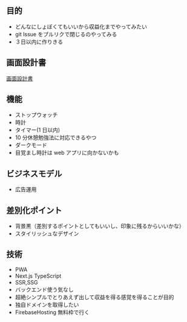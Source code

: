 ## 目的

- どんなにしょぼくてもいいから収益化までやってみたい
- git Issue をプルリクで閉じるのやってみる
- ３日以内に作りきる

## 画面設計書

[画面設計書](https://github.com/ryosuke1256/wireframe/blob/main/timer%20Mac1440%C3%97900.png)

## 機能

- ストップウォッチ
- 時計
- タイマー(1 日以内)
- 10 分休憩勉強法に対応できるやつ
- ダークモード
- 目覚まし時計は web アプリに向かないかも

## ビジネスモデル

- 広告運用

## 差別化ポイント

- 背景黒（差別するポイントとしてもいいし、印象に残るからいいかな）
- スタイリッシュなデザイン

## 技術

- PWA
- Next.js TypeScript
- SSR,SSG
- バックエンド使う気なし
- 超絶シンプルでとりあえず出して収益を得る感覚を得ることが目的
- 独自ドメインを取得したい
- FirebaseHosting 無料枠で行く
